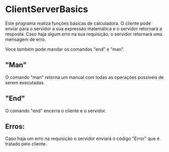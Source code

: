 # ClientServerBasics


 Este programa realiza funções básicas de calculadora.
 O cliente pode enviar para o servidor a sua expressão matemática e o servidor retornará a resposta.
 Caso haja algum erro na sua requisição, o servidor retornará uma mensagem de erro.

 Voce também pode mandar os comandos "end" e "man".

 ## "Man"

 O comando "man" retorna um manual com todas as operações possíveis de serem executadas.

 ## "End"

 O comando "end" encerra o cliente e o servidor.

 ## Erros:

 Caso haja um erro na requisição o servidor enviará o código "Error" que é tratado pelo cliente. 
